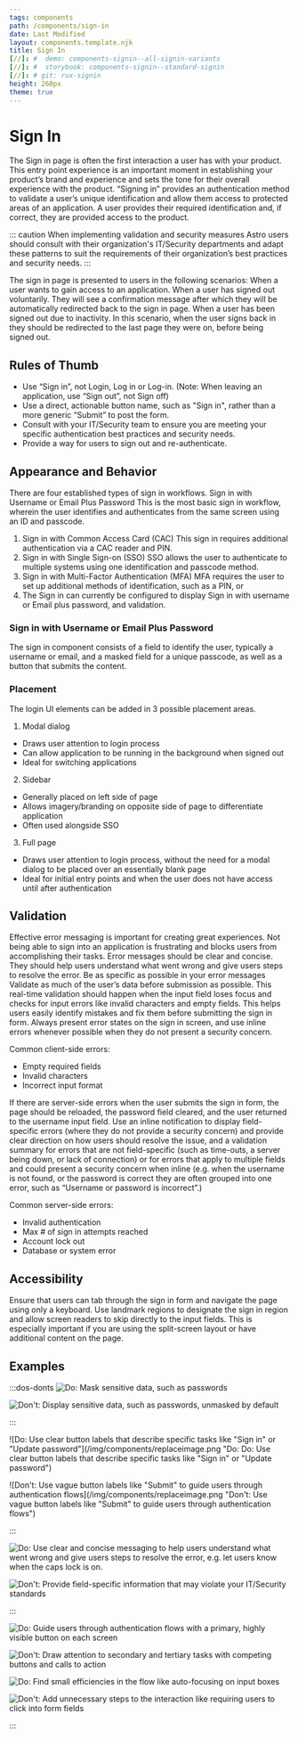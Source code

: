 ```yaml
---
tags: components
path: /components/sign-in
date: Last Modified
layout: components.template.njk
title: Sign In
[//]: #  demo: components-signin--all-signin-variants
[//]: #  storybook: components-signin--standard-signin
[//]: # git: rux-signin
height: 260px
theme: true
---
```


# Sign In

The Sign in page is often the first interaction a user has with your product. This entry point experience is an important moment in establishing your product’s brand and experience and sets the tone for their overall experience with the product.
“Signing in” provides an authentication method to validate a user’s unique identification and allow them access to protected areas of an application. A user provides their required identification and, if correct, they are provided access to the product.

 ::: caution When implementing validation and security measures Astro users should consult with their organization's IT/Security departments and adapt these patterns to suit the requirements of their organization’s best practices and security needs. :::

The sign in page is presented to users in the following scenarios:
When a user wants to gain access to an application.
When a user has signed out voluntarily. They will see a confirmation message after which they will be automatically redirected back to the sign in page.
When a user has been signed out due to inactivity. In this scenario, when the user signs back in they should be redirected to the last page they were on, before being signed out.

## Rules of Thumb

-  Use “Sign in”, not Login, Log in or Log-in. (Note: When leaving an application, use “Sign out”, not Sign off)
-  Use a direct, actionable button name, such as "Sign in", rather than a more generic “Submit” to post the form.
-  Consult with your IT/Security team to ensure you are meeting your specific authentication best practices and security needs.
-  Provide a way for users to sign out and re-authenticate.

## Appearance and Behavior

There are four established types of sign in workflows.
Sign in with Username or Email Plus Password
This is the most basic sign in workflow, wherein the user identifies and authenticates from the same screen using an ID and passcode.
1. Sign in with Common Access Card (CAC)
This sign in requires additional authentication via a CAC reader and PIN.
2. Sign in with Single Sign-on (SSO)
SSO allows the user to authenticate to multiple systems using one identification and passcode method.
3. Sign in with Multi-Factor Authentication (MFA)
MFA requires the user to set up additional methods of identification, such as a PIN, or
4. The Sign in can currently be configured to display Sign in with username or Email plus password, and validation.

### Sign in with Username or Email Plus Password

The sign in component consists of a field to identify the user, typically a username or email, and a masked field for a unique passcode, as well as a button that submits the content.  

### Placement

The login UI elements can be added in 3 possible placement areas.

1. Modal dialog
* Draws user attention to login process
* Can allow application to be running in the background when signed out
* Ideal for switching applications

2. Sidebar
* Generally placed on left side of page
* Allows imagery/branding on opposite side of page to differentiate application
* Often used alongside SSO

3. Full page
* Draws user attention to login process, without the need for a modal dialog to be placed over an essentially blank page
* Ideal for initial entry points and when the user does not have access until after authentication


## Validation

Effective error messaging is important for creating great experiences. Not being able to sign into an application is frustrating and blocks users from accomplishing their tasks.
Error messages should be clear and concise. They should help users understand what went wrong and give users steps to resolve the error. Be as specific as possible in your error messages
Validate as much of the user’s data before submission as possible. This real-time validation should happen when the input field loses focus and checks for input errors like invalid characters and empty fields. This helps users easily identify mistakes and fix them before submitting the sign in form.
Always present error states on the sign in screen, and use inline errors whenever possible when they do not present a security concern.

Common client-side errors:
* Empty required fields
* Invalid characters
* Incorrect input format

If there are server-side errors when the user submits the sign in form, the page should be reloaded, the password field cleared, and the user returned to the username input field. Use an inline notification to display field-specific errors (where they do not provide a security concern) and provide clear direction on how users should resolve the issue, and a validation summary for errors that are not field-specific (such as time-outs, a server being down, or lack of connection) or for errors that apply to multiple fields and could present a security concern when inline (e.g. when the username is not found, or the password is correct they are often grouped into one error, such as “Username or password is incorrect”.)

Common server-side errors:
* Invalid authentication
* Max # of sign in attempts reached
* Account lock out
* Database or system error

## Accessibility

Ensure that users can tab through the sign in form and navigate the page using only a keyboard. Use landmark regions to designate the sign in region and allow screen readers to skip directly to the input fields. This is especially important if you are using the split-screen layout or have additional content on the page.

## Examples

:::dos-donts
![Do: Mask sensitive data, such as passwords](/img/components/replaceimage.png "Do: Mask sensitive data, such as passwords")


![Don't: Display sensitive data, such as passwords, unmasked by default](/img/components/replaceimage.png "Don't: Display sensitive data, such as passwords, unmasked by default")

:::

![Do: Use clear button labels that describe specific tasks like "Sign in" or "Update password"](/img/components/replaceimage.png "Do: Do: Use clear button labels that describe specific tasks like "Sign in" or "Update password")

![Don't: Use vague button labels like "Submit" to guide users through authentication flows](/img/components/replaceimage.png "Don't: Use vague button labels like "Submit" to guide users through authentication flows")

:::

![Do: Use clear and concise messaging to help users understand what went wrong and give users steps to resolve the error, e.g. let users know when the caps lock is on.](/img/components/replaceimage.png "Do: Use clear and concise messaging to help users understand what went wrong and give users steps to resolve the error, e.g. let users know when the caps lock is on.")

![Don't: Provide field-specific information that may violate your IT/Security standards](/img/components/replaceimage.png "Don't: Provide field-specific information that may violate your IT/Security standards")

:::

![Do: Guide users through authentication flows with a primary, highly visible button on each screen](/img/components/replaceimage.png "Do: Guide users through authentication flows with a primary, highly visible button on each screen")

![Don't: Draw attention to secondary and tertiary tasks with competing buttons and calls to action](/img/components/replaceimage.png "Don't: Draw attention to secondary and tertiary tasks with competing buttons and calls to action")

![Do: Find small efficiencies in the flow like auto-focusing on input boxes](/img/components/replaceimage.png "Do: Find small efficiencies in the flow like auto-focusing on input boxes")

![Don't: Add unnecessary steps to the interaction like requiring users to click into form fields](/img/components/replaceimage.png "Don't: Add unnecessary steps to the interaction like requiring users to click into form fields")

:::
